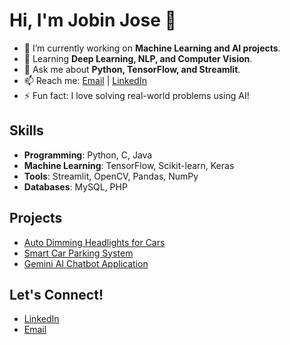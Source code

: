 # Hi, I'm Jobin Jose 👋

- 🔭 I’m currently working on **Machine Learning and AI projects**.
- 🌱 Learning **Deep Learning, NLP, and Computer Vision**.
- 💬 Ask me about **Python, TensorFlow, and Streamlit**.
- 📫 Reach me: [Email](mailto:jobinjose.ai@gmail.com) | [LinkedIn](https://www.linkedin.com/in/jobin–jose)
- ⚡ Fun fact: I love solving real-world problems using AI!

## Skills
- **Programming**: Python, C, Java
- **Machine Learning**: TensorFlow, Scikit-learn, Keras
- **Tools**: Streamlit, OpenCV, Pandas, NumPy
- **Databases**: MySQL, PHP

## Projects
- [Auto Dimming Headlights for Cars](#)
- [Smart Car Parking System](#)
- [Gemini AI Chatbot Application](#)

## Let's Connect!
- [LinkedIn](https://www.linkedin.com/in/jobin–jose)
- [Email](mailto:jobinjose.ai@gmail.com)
